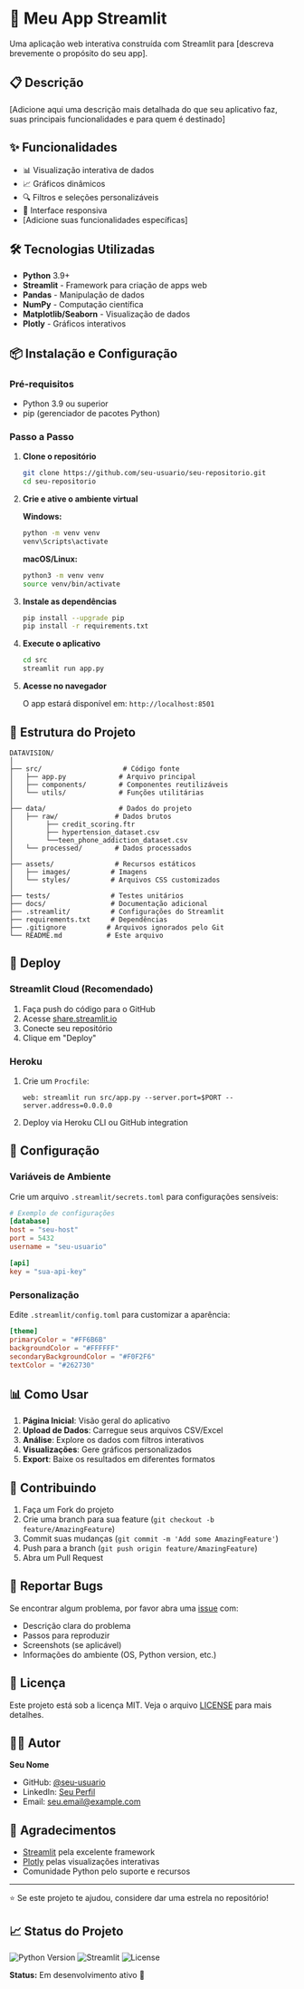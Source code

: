 # 🚀 Meu App Streamlit

Uma aplicação web interativa construída com Streamlit para [descreva brevemente o propósito do seu app].

## 📋 Descrição

[Adicione aqui uma descrição mais detalhada do que seu aplicativo faz, suas principais funcionalidades e para quem é destinado]

## ✨ Funcionalidades

- 📊 Visualização interativa de dados
- 📈 Gráficos dinâmicos
- 🔍 Filtros e seleções personalizáveis
- 📱 Interface responsiva
- [Adicione suas funcionalidades específicas]

## 🛠️ Tecnologias Utilizadas

- **Python** 3.9+
- **Streamlit** - Framework para criação de apps web
- **Pandas** - Manipulação de dados
- **NumPy** - Computação científica
- **Matplotlib/Seaborn** - Visualização de dados
- **Plotly** - Gráficos interativos

## 📦 Instalação e Configuração

### Pré-requisitos

- Python 3.9 ou superior
- pip (gerenciador de pacotes Python)

### Passo a Passo

1. **Clone o repositório**
   ```bash
   git clone https://github.com/seu-usuario/seu-repositorio.git
   cd seu-repositorio
   ```

2. **Crie e ative o ambiente virtual**
   
   **Windows:**
   ```bash
   python -m venv venv
   venv\Scripts\activate
   ```
   
   **macOS/Linux:**
   ```bash
   python3 -m venv venv
   source venv/bin/activate
   ```

3. **Instale as dependências**
   ```bash
   pip install --upgrade pip
   pip install -r requirements.txt
   ```

4. **Execute o aplicativo**
   ```bash
   cd src
   streamlit run app.py
   ```

5. **Acesse no navegador**
   
   O app estará disponível em: `http://localhost:8501`

## 📁 Estrutura do Projeto

```
DATAVISION/
│
├── src/                    # Código fonte
│   ├── app.py             # Arquivo principal
│   ├── components/        # Componentes reutilizáveis
│   └── utils/             # Funções utilitárias
│
├── data/                  # Dados do projeto
│   ├── raw/              # Dados brutos
│        ├── credit_scoring.ftr
│        ├── hypertension_dataset.csv
│        └──teen_phone_addiction_dataset.csv
│   └── processed/        # Dados processados
│
├── assets/               # Recursos estáticos
│   ├── images/          # Imagens
│   └── styles/          # Arquivos CSS customizados
│
├── tests/               # Testes unitários
├── docs/                # Documentação adicional
├── .streamlit/          # Configurações do Streamlit
├── requirements.txt     # Dependências
├── .gitignore          # Arquivos ignorados pelo Git
└── README.md           # Este arquivo
```

## 🚀 Deploy

### Streamlit Cloud (Recomendado)

1. Faça push do código para o GitHub
2. Acesse [share.streamlit.io](https://share.streamlit.io)
3. Conecte seu repositório
4. Clique em "Deploy"

### Heroku

1. Crie um `Procfile`:
   ```
   web: streamlit run src/app.py --server.port=$PORT --server.address=0.0.0.0
   ```

2. Deploy via Heroku CLI ou GitHub integration

## 🔧 Configuração

### Variáveis de Ambiente

Crie um arquivo `.streamlit/secrets.toml` para configurações sensíveis:

```toml
# Exemplo de configurações
[database]
host = "seu-host"
port = 5432
username = "seu-usuario"

[api]
key = "sua-api-key"
```

### Personalização

Edite `.streamlit/config.toml` para customizar a aparência:

```toml
[theme]
primaryColor = "#FF6B6B"
backgroundColor = "#FFFFFF"
secondaryBackgroundColor = "#F0F2F6"
textColor = "#262730"
```

## 📊 Como Usar

1. **Página Inicial**: Visão geral do aplicativo
2. **Upload de Dados**: Carregue seus arquivos CSV/Excel
3. **Análise**: Explore os dados com filtros interativos
4. **Visualizações**: Gere gráficos personalizados
5. **Export**: Baixe os resultados em diferentes formatos

## 🤝 Contribuindo

1. Faça um Fork do projeto
2. Crie uma branch para sua feature (`git checkout -b feature/AmazingFeature`)
3. Commit suas mudanças (`git commit -m 'Add some AmazingFeature'`)
4. Push para a branch (`git push origin feature/AmazingFeature`)
5. Abra um Pull Request

## 🐛 Reportar Bugs

Se encontrar algum problema, por favor abra uma [issue](https://github.com/seu-usuario/seu-repositorio/issues) com:

- Descrição clara do problema
- Passos para reproduzir
- Screenshots (se aplicável)
- Informações do ambiente (OS, Python version, etc.)

## 📝 Licença

Este projeto está sob a licença MIT. Veja o arquivo [LICENSE](LICENSE) para mais detalhes.

## 👨‍💻 Autor

**Seu Nome**
- GitHub: [@seu-usuario](https://github.com/seu-usuario)
- LinkedIn: [Seu Perfil](https://linkedin.com/in/seu-perfil)
- Email: seu.email@example.com

## 🙏 Agradecimentos

- [Streamlit](https://streamlit.io/) pela excelente framework
- [Plotly](https://plotly.com/) pelas visualizações interativas
- Comunidade Python pelo suporte e recursos

---

⭐ Se este projeto te ajudou, considere dar uma estrela no repositório!

## 📈 Status do Projeto

![Python Version](https://img.shields.io/badge/python-3.9+-blue.svg)
![Streamlit](https://img.shields.io/badge/streamlit-1.28+-red.svg)
![License](https://img.shields.io/badge/license-MIT-green.svg)

**Status:** Em desenvolvimento ativo 🚧